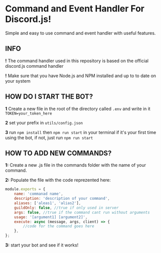 # Command and Event Handler For Discord.js!

Simple and easy to use command and event handler
with useful features.

## INFO

**!** The command handler used in this repository is based on the official discord.js command handler

**!** Make sure that you have Node.js and NPM installed and up to to date on your system

## HOW DO I START THE BOT?

**1** Create a new file in the root of the directory called `.env` and write in it `TOKEN=your_token_here`

**2** set your prefix in `utils/config.json`

**3** run `npm install` then `npm run start` in your terminal if it's your first time using the bot, if not, just run `npm run start`

## HOW TO ADD NEW COMMANDS?

**1:** Create a new .js file in the commands folder with the name of your command.

**2:** Populate the file with the code reprezented here:

```js
module.exports = {
	name: 'commanad name',
	description: 'description of your command',
	aliases: ['aleas1', 'alias2'],
	guildOnly: false, //true if only used in server
	args: false, //true if the command cant run without arguments
	usage: '[argument1] [argument2]',
	execute: async (message, args, client) => {
		//code for the command goes here
	},
};
```

**3:** start your bot and see if it works!
